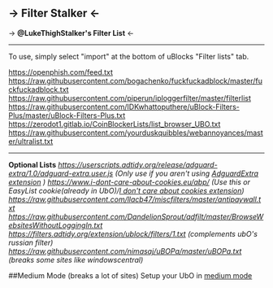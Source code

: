 ## ->  Filter Stalker <-
-> **@LukeThighStalker's Filter List** <-

***


To use, simply select "import" at the bottom of uBlocks "Filter lists" tab.

https://openphish.com/feed.txt
https://raw.githubusercontent.com/bogachenko/fuckfuckadblock/master/fuckfuckadblock.txt
https://raw.githubusercontent.com/piperun/iploggerfilter/master/filterlist
https://raw.githubusercontent.com/IDKwhattoputhere/uBlock-Filters-Plus/master/uBlock-Filters-Plus.txt
https://zerodot1.gitlab.io/CoinBlockerLists/list_browser_UBO.txt
https://raw.githubusercontent.com/yourduskquibbles/webannoyances/master/ultralist.txt
****
**Optional Lists**
*https://userscripts.adtidy.org/release/adguard-extra/1.0/adguard-extra.user.js (Only use if you aren't using [AdguardExtra extension](https://github.com/AdguardTeam/AdGuardExtra#websites-where-adguard-extra-can-be-useful) )
https://www.i-dont-care-about-cookies.eu/abp/ (Use this or EasyList cookie(already in UbO)/[I don't care about cookies extension](https://www.i-dont-care-about-cookies.eu/))
https://raw.githubusercontent.com/llacb47/miscfilters/master/antipaywall.txt
https://raw.githubusercontent.com/DandelionSprout/adfilt/master/BrowseWebsitesWithoutLoggingIn.txt
https://filters.adtidy.org/extension/ublock/filters/1.txt (complements ubO's russian filter)
https://raw.githubusercontent.com/nimasaj/uBOPa/master/uBOPa.txt (breaks some sites like windowscentral)*



##Medium Mode (breaks a lot of sites)
Setup your UbO in [medium mode](https://github.com/gorhill/uBlock/wiki/Blocking-mode:-medium-mode)